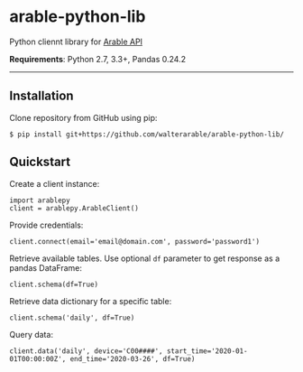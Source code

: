 # arable-python-lib

Python cliennt library for [Arable API][Arable API]

**Requirements**: Python 2.7, 3.3+, Pandas 0.24.2

---

## Installation

Clone repository from GitHub using pip:

    $ pip install git+https://github.com/walterarable/arable-python-lib/
    
## Quickstart

Create a client instance:

    import arablepy
    client = arablepy.ArableClient()
    
Provide credentials:

    client.connect(email='email@domain.com', password='password1')
    
Retrieve available tables. Use optional `df` parameter to get response as a pandas DataFrame:

    client.schema(df=True)
    
Retrieve data dictionary for a specific table:

    client.schema('daily', df=True)
    
Query data:

    client.data('daily', device='C00####', start_time='2020-01-01T00:00:00Z', end_time='2020-03-26', df=True)
    
    
    
[Arable API]: https://developer.arable.com
